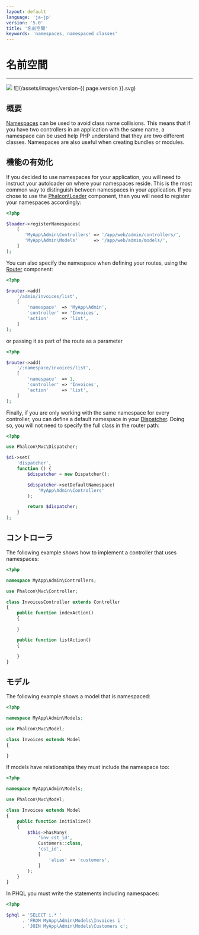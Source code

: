 ```yaml
---
layout: default
language: 'ja-jp'
version: '5.0'
title: '名前空間'
keywords: 'namespaces, namespaced classes'
---
```


# 名前空間
- - -
![](/assets/images/document-status-stable-success.svg) ![](/assets/images/version-{{ page.version }}.svg)

## 概要
[Namespaces][namespaces] can be used to avoid class name collisions. This means that if you have two controllers in an application with the same name, a namespace can be used help PHP understand that they are two different classes. Namespaces are also useful when creating bundles or modules.

## 機能の有効化
If you decided to use namespaces for your application, you will need to instruct your autoloader on where your namespaces reside. This is the most common way to distinguish between namespaces in your application. If you chose to use the [Phalcon\Loader](autoload) component, then you will need to register your namespaces accordingly:

```php
<?php

$loader->registerNamespaces(
    [
       'MyApp\Admin\Controllers' => '/app/web/admin/controllers/',
       'MyApp\Admin\Models'      => '/app/web/admin/models/',
    ]
);
```

You can also specify the namespace when defining your routes, using the [Router](routing) component:

```php
<?php

$router->add(
    '/admin/invoices/list',
    [
        'namespace'  => 'MyApp\Admin',
        'controller' => 'Invoices',
        'action'     => 'list',
    ]
);
```

or passing it as part of the route as a parameter

```php
<?php

$router->add(
    '/:namespace/invoices/list',
    [
        'namespace'  => 1,
        'controller' => 'Invoices',
        'action'     => 'list',
    ]
);
```

Finally, if you are only working with the same namespace for every controller, you can define a default namespace in your [Dispatcher](dispatcher). Doing so, you will not need to specify the full class in the router path:

```php
<?php

use Phalcon\Mvc\Dispatcher;

$di->set(
    'dispatcher',
    function () {
        $dispatcher = new Dispatcher();

        $dispatcher->setDefaultNamespace(
            'MyApp\Admin\Controllers'
        );

        return $dispatcher;
    }
);
```

## コントローラ
The following example shows how to implement a controller that uses namespaces:

```php
<?php

namespace MyApp\Admin\Controllers;

use Phalcon\Mvc\Controller;

class InvoicesController extends Controller
{
    public function indexAction()
    {

    }

    public function listAction()
    {

    }
}
```

## モデル
The following example shows a model that is namespaced:

```php
<?php

namespace MyApp\Admin\Models;

use Phalcon\Mvc\Model;

class Invoices extends Model
{

}
```

If models have relationships they must include the namespace too:

```php
<?php

namespace MyApp\Admin\Models;

use Phalcon\Mvc\Model;

class Invoices extends Model
{
    public function initialize()
    {
        $this->hasMany(
            'inv_cst_id',
            Customers::class,
            'cst_id',
            [
                'alias' => 'customers',
            ]
        );
    }
}
```

In PHQL you must write the statements including namespaces:

```php
<?php

$phql = 'SELECT i.* '
      . 'FROM MyApp\Admin\Models\Invoices i '
      . 'JOIN MyApp\Admin\Models\Customers c';
```

[namespaces]: https://php.net/manual/en/language.namespaces.php 